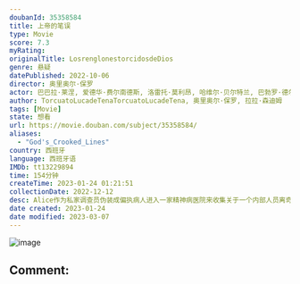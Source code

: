 ```yaml
---
doubanId: 35358584
title: 上帝的笔误
type: Movie
score: 7.3
myRating: 
originalTitle: LosrenglonestorcidosdeDios
genre: 悬疑
datePublished: 2022-10-06
director: 奥里奥尔·保罗
actor: 巴巴拉·莱涅, 爱德华·费尔南德斯, 洛雷托·莫利昂, 哈维尔·贝尔特兰, 巴勃罗·德尔基, 费德里科·阿瓜多, 阿德尔法·卡尔沃, 达芬斯·巴尔杜兹, 大卫·塞尔瓦斯, 路易斯·索莱尔, 比森特·贝尔加拉, undefined, 霍安·科洛萨斯
author: TorcuatoLucadeTenaTorcuatoLucadeTena, 奥里奥尔·保罗, 拉拉·森迪姆
tags: [Movie]
state: 想看
url: https://movie.douban.com/subject/35358584/
aliases:
  - "God's_Crooked_Lines"
country: 西班牙
language: 西班牙语
IMDb: tt13229894
time: 154分钟
createTime: 2023-01-24 01:21:51
collectionDate: 2022-12-12
desc: Alice作为私家调查员伪装成偏执病人进入一家精神病医院来收集关于一个内部人员离奇死亡案件的证据。不过她在医院的“疗养”期间所遇到的事情超乎了想象，而她的理智告诉她这一切背后必有文章。一段完全陌生又充...
date created: 2023-01-24
date modified: 2023-03-07
---
```


![image](p2877741323.jpg)

Comment:
---
